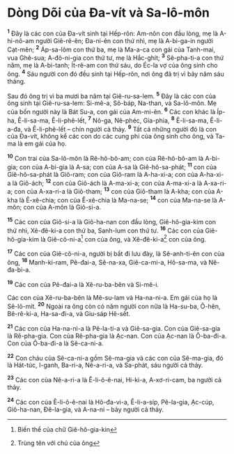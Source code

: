 # Dòng Dõi của Đa-vít và Sa-lô-môn
<sup><b>1</b></sup> Đây là các con của Đa-vít sinh tại Hếp-rôn: Am-nôn con đầu lòng, mẹ là A-hi-nô-am người Giê-rê-ên; Đa-ni-ên con thứ nhì, mẹ là A-bi-ga-in người Cạt-mên; <sup><b>2</b></sup> Áp-sa-lôm con thứ ba, mẹ là Ma-a-ca con gái của Tanh-mai, vua Ghê-sua; A-đô-ni-gia con thứ tư, mẹ là Hắc-ghít; <sup><b>3</b></sup> Sê-pha-ti-a con thứ năm, mẹ là A-bi-tanh; Ít-rê-am con thứ sáu, do Éc-la vợ của ông sinh cho ông. <sup><b>4</b></sup> Sáu người con đó đều sinh tại Hếp-rôn, nơi ông đã trị vì bảy năm sáu tháng.

Sau đó ông trị vì ba mươi ba năm tại Giê-ru-sa-lem. <sup><b>5</b></sup> Đây là các con của ông sinh tại Giê-ru-sa-lem: Si-mê-a, Sô-báp, Na-than, và Sa-lô-môn. Mẹ của bốn người này là Bát Su-a, con gái của Am-mi-ên. <sup><b>6</b></sup> Các con khác là Íp-ha, Ê-li-sa-ma, Ê-li-phê-lết, <sup><b>7</b></sup> Nô-ga, Nê-phéc, Gia-phia, <sup><b>8</b></sup> Ê-li-sa-ma, Ê-li-a-đa, và Ê-li-phê-lết – chín người cả thảy. <sup><b>9</b></sup> Tất cả những người đó là con của Đa-vít, không kể các con do các cung phi của ông sinh cho ông, và Ta-ma là em gái của họ.

<sup><b>10</b></sup> Con trai của Sa-lô-môn là Rê-hô-bô-am; con của Rê-hô-bô-am là A-bi-gia; con của A-bi-gia là A-sa; con của A-sa là Giê-hô-sa-phát; <sup><b>11</b></sup> con của Giê-hô-sa-phát là Giô-ram; con của Giô-ram là A-ha-xi-a; con của A-ha-xi-a là Giô-ách; <sup><b>12</b></sup> con của Giô-ách là A-ma-xi-a; con của A-ma-xi-a là A-xa-ri-a; con của A-xa-ri-a là Giô-tham; <sup><b>13</b></sup> con của Giô-tham là A-kha; con của A-kha là Ê-xê-chia; con của Ê-xê-chia là Ma-na-se; <sup><b>14</b></sup> con của Ma-na-se là A-môn; con của A-môn là Giô-si-a.

<sup><b>15</b></sup> Các con của Giô-si-a là Giô-ha-nan con đầu lòng, Giê-hô-gia-kim con thứ nhì, Xê-đê-ki-a con thứ ba, Sanh-lum con thứ tư. <sup><b>16</b></sup> Các con của Giê-hô-gia-kim là Giê-cô-ni-a[^1-7b046ae7-1f60-4a6c-8418-9551391eeeae] con của ông, và Xê-đê-ki-a[^2-7b046ae7-1f60-4a6c-8418-9551391eeeae] con của ông.

<sup><b>17</b></sup> Các con của Giê-cô-ni-a, người bị bắt đi lưu đày, là Sê-anh-ti-ên con của ông, <sup><b>18</b></sup> Manh-ki-ram, Pê-đai-a, Sê-na-xa, Giê-ca-mi-a, Hô-sa-ma, và Nê-đa-bi-a.

<sup><b>19</b></sup> Các con của Pê-đai-a là Xê-ru-ba-bên và Si-mê-i.

Các con của Xê-ru-ba-bên là Mê-su-lam và Ha-na-ni-a. Em gái của họ là Sê-lô-mít. <sup><b>20</b></sup> Ngoài ra ông còn có năm người con nữa là Ha-su-ba, Ô-hên, Bê-rê-ki-a, Ha-sa-đi-a, và Giu-sáp Hê-sết.

<sup><b>21</b></sup> Các con của Ha-na-ni-a là Pê-la-ti-a và Giê-sa-gia. Con của Giê-sa-gia là Rê-pha-gia. Con của Rê-pha-gia là Ạc-nan. Con của Ạc-nan là Ô-ba-đi-a. Con của Ô-ba-đi-a là Sê-ca-ni-a.

<sup><b>22</b></sup> Con cháu của Sê-ca-ni-a gồm Sê-ma-gia và các con của Sê-ma-gia, đó là Hát-túc, I-ganh, Ba-ri-a, Nê-a-ri-a, và Sa-phát, sáu người cả thảy.

<sup><b>23</b></sup> Các con của Nê-a-ri-a là Ê-li-ô-ê-nai, Hi-ki-a, A-xơ-ri-cam, ba người cả thảy.

<sup><b>24</b></sup> Các con của Ê-li-ô-ê-nai là Hô-đa-vi-a, Ê-li-a-síp, Pê-la-gia, Ạc-cúp, Giô-ha-nan, Đê-la-gia, và A-na-ni – bảy người cả thảy.

[^1-7b046ae7-1f60-4a6c-8418-9551391eeeae]: Biến thể của chữ Giê-hô-gia-kin
[^2-7b046ae7-1f60-4a6c-8418-9551391eeeae]: Trùng tên với chú của ông